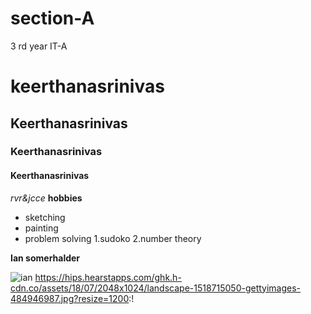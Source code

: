 # section-A
3 rd year IT-A

# keerthanasrinivas
## Keerthanasrinivas
### Keerthanasrinivas
#### Keerthanasrinivas
*rvr&jcce*
__hobbies__
* sketching
* painting
* problem solving
  1.sudoko
  2.number theory


**Ian somerhalder**

![ian](https://encrypted-tbn0.gstatic.com/images?q=tbn:ANd9GcRVdMiRqWlelShrOQG3IcqHcjZD_PvXquZbTQ&usqp=CAU)
https://hips.hearstapps.com/ghk.h-cdn.co/assets/18/07/2048x1024/landscape-1518715050-gettyimages-484946987.jpg?resize=1200:!
